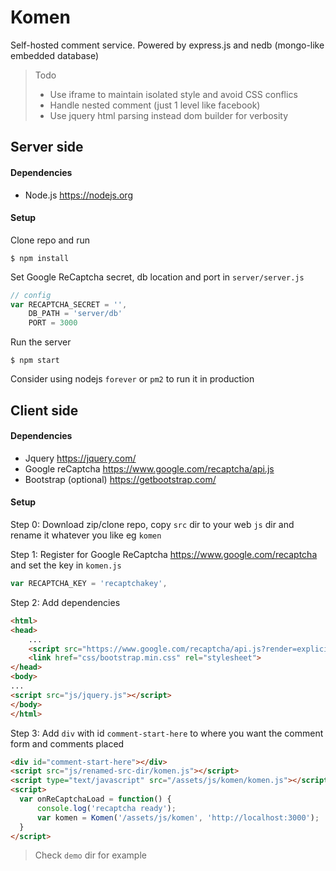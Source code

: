 # Komen

Self-hosted comment service. Powered by express.js and nedb (mongo-like embedded database)

> Todo
>* Use iframe to maintain isolated style and avoid CSS conflics
>* Handle nested comment (just 1 level like facebook)
>* Use jquery html parsing instead dom builder for verbosity

## Server side

#### Dependencies

* Node.js https://nodejs.org

#### Setup

Clone repo and run

```
$ npm install
```

Set Google ReCaptcha secret, db location and port in `server/server.js`

```javascript
// config
var RECAPTCHA_SECRET = '',
    DB_PATH = 'server/db'
    PORT = 3000
```

Run the server

```
$ npm start
```

Consider using nodejs `forever` or `pm2` to run it in production



## Client side

#### Dependencies

* Jquery https://jquery.com/
* Google reCaptcha https://www.google.com/recaptcha/api.js
* Bootstrap (optional) https://getbootstrap.com/

#### Setup

Step 0: Download zip/clone repo, copy `src` dir to your web `js` dir and rename it whatever you like eg `komen`

Step 1: Register for Google ReCaptcha https://www.google.com/recaptcha and set the key in `komen.js`

```javascript
var RECAPTCHA_KEY = 'recaptchakey',
```

Step 2: Add dependencies

```html
<html>
<head>
    ...
    <script src="https://www.google.com/recaptcha/api.js?render=explicit&onload=onReCaptchaLoad" async defer></script>
    <link href="css/bootstrap.min.css" rel="stylesheet">
</head>
<body>
...
<script src="js/jquery.js"></script>
</body>
</html>
```

Step 3: Add `div` with id `comment-start-here` to where you want the comment form and comments placed

```html
<div id="comment-start-here"></div>
<script src="js/renamed-src-dir/komen.js"></script>
<script type="text/javascript" src="/assets/js/komen/komen.js"></script>
<script>
  var onReCaptchaLoad = function() {
      console.log('recaptcha ready');
      var komen = Komen('/assets/js/komen', 'http://localhost:3000');
  }
</script>
```

> Check `demo` dir for example
